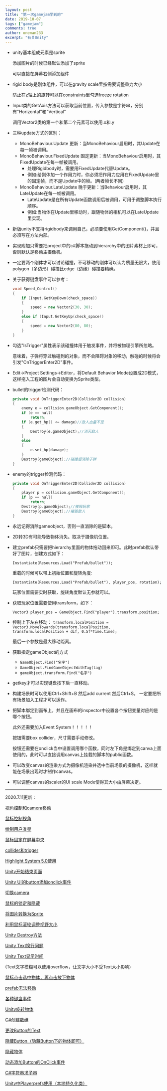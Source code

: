 ```yaml
---
layout: post
title: "第一次gamejam学到的"
date: 2019-10-07
tags: ["gamejam"]
comments: true
author: oneman233
excerpt: "有关Unity"
---
```


* unity基本组成元素是sprite
    
    添加图片的时候已经默认添加了sprite
    
    可以直接在屏幕右侧添加组件

* rigid body是刚体组件，可以在gravity scale里按需要调整重力大小
    
    防止在z轴上的旋转可以在constraints里勾选freeze rotation

* Input类的GetAxis方法可以获取当前位置，传入参数是字符串，分别有"Horizontal"和"Vertical"
    
    调用Vector2类的第一个和第二个元素可以使用.x和.y

* 三种update方式的区别：
  * MonoBehaviour.Update 更新：当MonoBehaviour启用时，其Update在每一帧被调用。
  * MonoBehaviour.FixedUpdate 固定更新：当MonoBehaviour启用时，其 FixedUpdate在每一帧被调用。
    * 处理Rigidbody时，需要用FixedUpdate代替Update。
    * 例如:给刚体加一个作用力时，你必须把作用力应用在FixedUpdate里的固定帧，而不是Update中的帧。(两者帧长不同)
  * MonoBehaviour.LateUpdate 晚于更新：当Behaviour启用时，其LateUpdate在每一帧被调用。
    * LateUpdate是在所有Update函数调用后被调用，可用于调整脚本执行顺序。
    * 例如:当物体在Update里移动时，跟随物体的相机可以在LateUpdate里实现。

* 新版unity不支持rigidbody来调用自己，必须要使用GetComponent()，并且必须写在方法内部。

* 实现附加只需要把project中的c#脚本拖动到hierarchy中的图片素材上即可，否则默认是移动主摄像机。

* 一定要两个刚体才可以讨论碰撞，不可移动的刚体可以认为质量无限大，使用polygon（多边形）碰撞比edge（边缘）碰撞要精确。

* 关于获得键盘事件可以参考：
    ```c++
    void Speed_Control()
    {
        if (Input.GetKeyDown(check_space))
        {
            speed = new Vector2(30, 30);
        }
        else if (Input.GetKeyUp(check_space))
        {
            speed = new Vector2(80, 80);
        }
    }
    ```

* 勾选"IsTrigger"属性表示该碰撞体用于触发事件，并将被物理引擎所忽略。
    
    意味着，子弹将穿过触碰到的对象，而不会阻碍对象的移动，触碰的时候将会引发"OnTriggerEnter2D"事件。

* Edit->Project Settings->Editor，将Default Behavior Mode设置成2D模式，这样拖入工程的图片会自动变换为Sprite类型。

* bullet的trigger检测代码：
    ```c++
    private void OnTriggerEnter2D(Collider2D collision)
    {
        enemy e = collision.gameObject.GetComponent();
        if (e == null)
            return;
        if (e.get_hp() <= damage)//敌人血量不足
        {
            Destroy(e.gameObject);//消灭敌人
        }
        else
        {
            e.set_hp(damage);
        }
        Destroy(gameObject);//碰撞后消除子弹
    }
    ```

* enemy的trigger检测代码：
    ```c++
    private void OnTriggerEnter2D(Collider2D collision)
    {
        player p = collision.gameObject.GetComponent();
        if (p == null)
            return;
        Destroy(p.gameObject);//摧毁玩家
        Destroy(gameObject);//摧毁敌人
    }
    ```

* 永远记得消除gameobject，否则一直消除的是脚本。

* 2D转3D有可能导致物体消失。取决于摄像机位置。

* 建立prefab只需要把hierarchy里面的物体拖动回来即可。此时prefab默认带好了图片，创建方式如下：
    
    `Instantiate(Resources.Load("Prefab/bullet"));`

    重载的时候可以带上初始位置和旋转角度:

    `Instantiate(Resources.Load("Prefab/bullet"), player_pos, rotation);`

    玩家位置需要实时获取，旋转角度默认无参就可以。

* 获取玩家位置需要使用transform，如下：
    
    `Vector3 player_pos = GameObject.Find("player").transform.position;`

* 控制上下左右移动：
    `transform.localPosition = Vector3.MoveTowards(transform.localPosition, transform.localPosition + dif, 0.5f*Time.time);`

    最后一个参数是最大移动距离。

* 获取指定gameObject的方式
  * `GameObject.Find("名字")`
  * `GameObject.FindGameObjectWithTag(tag)`
  * `gameObject.transform.Find("名字")`

* getkey才可以实现键盘按下后一直移动。

* 构建场景时可以使用Ctrl+Shift+B 然后add current 然后Ctrl+S。
    一定要把所有场景加入工程才可以运作。

* 把脚本绑定到画布上，并且在画布的inspector中设置各个按钮变量对应的是哪个按钮。
    
    此外还需要加入Event System！！！！！

    按钮需要box collider，尺寸需要手动修改。

    按钮还需要在onclick当中设置调用哪个函数，同时左下角是绑定到canva上面使用的，此时可以直接调用canvas上挂载的脚本的public函数。

* 可以改变canvas的渲染方式为摄像机渲染并选中当前场景的摄像机，这样就能在场景出现时才制作canvas。

* 可以调整canvas的scaler的UI scale Mode使得其大小由屏幕决定。

----

2020.7.11更新：

[视角控制和camera移动](https://blog.csdn.net/whyistao/article/details/51731241)

[鼠标控制视角](http://www.manongjc.com/detail/6-mnlokikvzpykskl.html)

[绘制用户准星](https://gameinstitute.qq.com/community/detail/111910)

[鼠标固定在屏幕中央](https://zhidao.baidu.com/question/1755376541210902548.html)

[collider和trigger](https://www.jianshu.com/p/f99463f0578d)

[Highlight System 5.0使用](https://www.jianshu.com/p/d7568c2e2151)

[Unity开始结束页面](https://blog.csdn.net/zxm_jimin/article/details/90300945)

[Unity UI的button添加onclick事件](https://blog.csdn.net/huhbca/article/details/90731817?utm_medium=distribute.pc_relevant_t0.none-task-blog-BlogCommendFromMachineLearnPai2-1.compare&depth_1-utm_source=distribute.pc_relevant_t0.none-task-blog-BlogCommendFromMachineLearnPai2-1.compare)

[切换camera](https://blog.csdn.net/liujunjie612/article/details/45847877)

[鼠标的锁定和隐藏](https://jingyan.baidu.com/article/b2c186c80cc8b0c46ef6ff80.html)

[将图片转换为Sprite](https://blog.csdn.net/Jeffxu_lib/article/details/100140791)

[利用鼠标滚轮调整视野大小](https://blog.csdn.net/yang_sheng_21/article/details/78805430)

[Unity Destroy方法](https://www.cnblogs.com/fws94/p/11416789.html)

[Unity Text换行问题](https://blog.csdn.net/zjw1349547081/article/details/53390609)

[Unity Text显示时间](https://baijiahao.baidu.com/s?id=1602897711149294950&wfr=spider&for=pc)

(Text文字模糊可以使用overflow，让文字大小不受Text大小影响)

[鼠标点击选中物体，再点击放下物体](https://blog.csdn.net/qq_34406755/article/details/103664311)

[prefab无法移动](https://blog.csdn.net/shenmifangke/article/details/70239776)

[各种键盘事件](https://blog.csdn.net/cbbbc/article/details/51251279)

[Unity旋转物体](https://blog.csdn.net/weixin_44370124/article/details/90368859)

[C#创建数组](https://www.cnblogs.com/Sandon/p/5421506.html)

[更改Button的Text](https://www.jianshu.com/p/dabed0093422)

[隐藏Button（隐藏Button下的物体即可）](https://blog.csdn.net/maoliran/article/details/64440291)

[隐藏物体](https://www.cnblogs.com/vuciao/p/10604265.html)

[动态添加Button的OnClick事件](https://blog.csdn.net/yzx5452830/article/details/77259445)

[C#字符串求子串](https://zhidao.baidu.com/question/146062818.html)

[Unity中Playerprefs使用（本地持久化类）](https://www.cnblogs.com/planezhong/p/10061977.html)